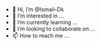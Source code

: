 - 👋 Hi, I’m @Ismail-Dk
- 👀 I’m interested in ...
- 🌱 I’m currently learning ...
- 💞️ I’m looking to collaborate on ...
- 📫 How to reach me ...
